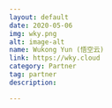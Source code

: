 ```yaml
---
layout: default
date: 2020-05-06
img: wky.png
alt: image-alt
name: Wukong Yun (悟空云)
link: https://wky.cloud
category: Partner 
tag: partner
description: 

---
```

